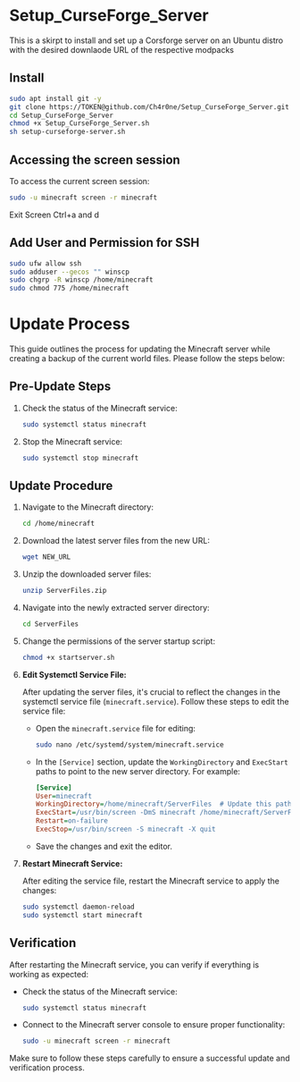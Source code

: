 # Setup_CurseForge_Server

This is a skirpt to install and set up a Corsforge server on an Ubuntu distro with the desired downlaode URL of the respective modpacks

## Install

```sh
sudo apt install git -y
git clone https://TOKEN@github.com/Ch4r0ne/Setup_CurseForge_Server.git
cd Setup_CurseForge_Server
chmod +x Setup_CurseForge_Server.sh
sh setup-curseforge-server.sh
```

## Accessing the screen session

To access the current screen session:

```sh
sudo -u minecraft screen -r minecraft
```

Exit Screen Ctrl+a and d

## Add User and Permission for SSH

```sh
sudo ufw allow ssh
sudo adduser --gecos "" winscp
sudo chgrp -R winscp /home/minecraft
sudo chmod 775 /home/minecraft
```

# Update Process

This guide outlines the process for updating the Minecraft server while creating a backup of the current world files. Please follow the steps below:

## Pre-Update Steps

1. Check the status of the Minecraft service:
    ```bash
    sudo systemctl status minecraft
    ```

2. Stop the Minecraft service:
    ```bash
    sudo systemctl stop minecraft
    ```

## Update Procedure

1. Navigate to the Minecraft directory:
    ```bash
    cd /home/minecraft
    ```

2. Download the latest server files from the new URL:
    ```bash
    wget NEW_URL
    ```

3. Unzip the downloaded server files:
    ```bash
    unzip ServerFiles.zip
    ```

4. Navigate into the newly extracted server directory:
    ```bash
    cd ServerFiles
    ```

5. Change the permissions of the server startup script:
    ```bash
    chmod +x startserver.sh
    ```

6. **Edit Systemctl Service File:**

    After updating the server files, it's crucial to reflect the changes in the systemctl service file (`minecraft.service`). Follow these steps to edit the service file:

    - Open the `minecraft.service` file for editing:
        ```bash
        sudo nano /etc/systemd/system/minecraft.service
        ```

    - In the `[Service]` section, update the `WorkingDirectory` and `ExecStart` paths to point to the new server directory. For example:
        ```ini
        [Service]
        User=minecraft
        WorkingDirectory=/home/minecraft/ServerFiles  # Update this path
        ExecStart=/usr/bin/screen -DmS minecraft /home/minecraft/ServerFiles/startserver.sh  # Update this path
        Restart=on-failure
        ExecStop=/usr/bin/screen -S minecraft -X quit
        ```

    - Save the changes and exit the editor.

7. **Restart Minecraft Service:**

    After editing the service file, restart the Minecraft service to apply the changes:
    ```bash
    sudo systemctl daemon-reload
    sudo systemctl start minecraft
    ```

## Verification

After restarting the Minecraft service, you can verify if everything is working as expected:

- Check the status of the Minecraft service:
    ```bash
    sudo systemctl status minecraft
    ```

- Connect to the Minecraft server console to ensure proper functionality:
    ```bash
    sudo -u minecraft screen -r minecraft
    ```

Make sure to follow these steps carefully to ensure a successful update and verification process.


